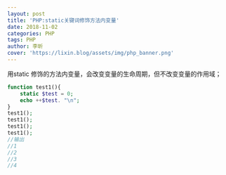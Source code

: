 ```yaml
---
layout: post
title: 'PHP:static关键词修饰方法内变量'
date: 2018-11-02
categories: PHP
tags: PHP
author: 李昕
cover: 'https://lixin.blog/assets/img/php_banner.png'
---
```


用static 修饰的方法内变量，会改变变量的生命周期，但不改变变量的作用域；

```php
function test1(){
    static $test = 0; 
    echo ++$test. "\n";
}
test1();
test1();
test1();
test1();
//输出
//1
//2
//3
//4
```